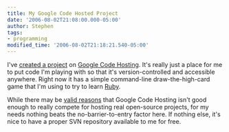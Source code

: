 ```yaml
---
title: My Google Code Hosted Project
date: '2006-08-02T21:08:00.000-05:00'
author: Stephen
tags:
- programming
modified_time: '2006-08-02T21:18:21.540-05:00'
---
```


I've [created a project](http://code.google.com/p/jrduncans/) on [Google Code Hosting](http://code.google.com/hosting/). It's really just a
place for me to put code I'm playing with so that it's version-controlled and accessible anywhere. Right now it has a simple command-line
draw-the-high-card game that I'm using to try to learn [Ruby](http://www.ruby-lang.org/en/).

While there may be [valid reasons](http://jroller.com/page/fate?entry=another_googleturd) that Google Code Hosting isn't good enough to
really compete for hosting real open-source projects, for my needs nothing beats the no-barrier-to-entry factor here. If nothing else, it's
nice to have a proper SVN repository available to me for free.
